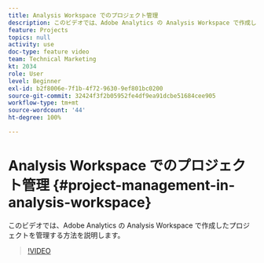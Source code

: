 ```yaml
---
title: Analysis Workspace でのプロジェクト管理
description: このビデオでは、Adobe Analytics の Analysis Workspace で作成したプロジェクトを管理する方法を説明します。
feature: Projects
topics: null
activity: use
doc-type: feature video
team: Technical Marketing
kt: 2034
role: User
level: Beginner
exl-id: b2f8006e-7f1b-4f72-9630-9ef801bc0200
source-git-commit: 32424f3f2b05952fe4df9ea91dcbe51684cee905
workflow-type: tm+mt
source-wordcount: '44'
ht-degree: 100%

---
```


# Analysis Workspace でのプロジェクト管理 {#project-management-in-analysis-workspace}

このビデオでは、Adobe Analytics の Analysis Workspace で作成したプロジェクトを管理する方法を説明します。

>[!VIDEO](https://video.tv.adobe.com/v/24035/?quality=12)
